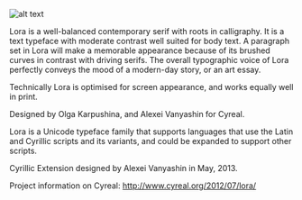 ![alt text](https://github.com/cyrealtype/Lora-Cyrillic/blob/master/lora-promo.png "Lora Font by Cyreal")

Lora is a well-balanced contemporary serif with roots in calligraphy. It is a text typeface with moderate contrast well suited for body text.
A paragraph set in Lora will make a memorable appearance because of its brushed curves in contrast with driving serifs. The overall typographic voice of Lora perfectly conveys the mood of a modern-day story, or an art essay.

Technically Lora is optimised for screen appearance, and works equally well in print.

Designed by Olga Karpushina, and Alexei Vanyashin for Cyreal.

Lora is a Unicode typeface family that supports 
languages that use the Latin and Cyrillic scripts and its variants, and 
could be expanded to support other scripts.

Cyrillic Extension designed by Alexei Vanyashin in May, 2013.

Project information on Cyreal:
http://www.cyreal.org/2012/07/lora/
